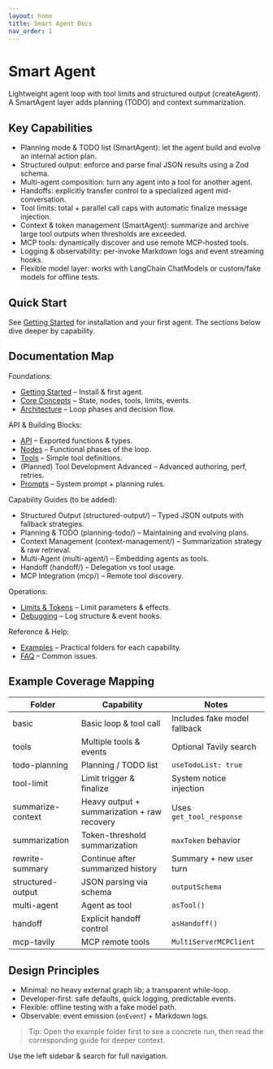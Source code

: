 ```yaml
---
layout: home
title: Smart Agent Docs
nav_order: 1
---
```


# Smart Agent

Lightweight agent loop with tool limits and structured output (createAgent). A SmartAgent layer adds planning (TODO) and context summarization.

## Key Capabilities

- Planning mode & TODO list (SmartAgent): let the agent build and evolve an internal action plan.
- Structured output: enforce and parse final JSON results using a Zod schema.
- Multi-agent composition: turn any agent into a tool for another agent.
- Handoffs: explicitly transfer control to a specialized agent mid-conversation.
- Tool limits: total + parallel call caps with automatic finalize message injection.
- Context & token management (SmartAgent): summarize and archive large tool outputs when thresholds are exceeded.
- MCP tools: dynamically discover and use remote MCP-hosted tools.
- Logging & observability: per-invoke Markdown logs and event streaming hooks.
- Flexible model layer: works with LangChain ChatModels or custom/fake models for offline tests.

## Quick Start

See [Getting Started](getting-started/) for installation and your first agent. The sections below dive deeper by capability.

## Documentation Map

Foundations:
- [Getting Started](getting-started/) – Install & first agent.
- [Core Concepts](core-concepts/) – State, nodes, tools, limits, events.
- [Architecture](architecture/) – Loop phases and decision flow.

API & Building Blocks:
- [API](api/) – Exported functions & types.
- [Nodes](nodes/) – Functional phases of the loop.
- [Tools](tools/) – Simple tool definitions.
- (Planned) Tool Development Advanced – Advanced authoring, perf, retries.
- [Prompts](prompts/) – System prompt + planning rules.

Capability Guides (to be added):
- Structured Output (structured-output/) – Typed JSON outputs with fallback strategies.
- Planning & TODO (planning-todo/) – Maintaining and evolving plans.
- Context Management (context-management/) – Summarization strategy & raw retrieval.
- Multi-Agent (multi-agent/) – Embedding agents as tools.
- Handoff (handoff/) – Delegation vs tool usage.
- MCP Integration (mcp/) – Remote tool discovery.

Operations:
- [Limits & Tokens](limits-tokens/) – Limit parameters & effects.
- [Debugging](debugging/) – Log structure & event hooks.

Reference & Help:
- [Examples](examples/) – Practical folders for each capability.
- [FAQ](faq/) – Common issues.

## Example Coverage Mapping

| Folder | Capability | Notes |
|--------|------------|-------|
| basic | Basic loop & tool call | Includes fake model fallback |
| tools | Multiple tools & events | Optional Tavily search |
| todo-planning | Planning / TODO list | `useTodoList: true` |
| tool-limit | Limit trigger & finalize | System notice injection |
| summarize-context | Heavy output + summarization + raw recovery | Uses `get_tool_response` |
| summarization | Token-threshold summarization | `maxToken` behavior |
| rewrite-summary | Continue after summarized history | Summary + new user turn |
| structured-output | JSON parsing via schema | `outputSchema` |
| multi-agent | Agent as tool | `asTool()` |
| handoff | Explicit handoff control | `asHandoff()` |
| mcp-tavily | MCP remote tools | `MultiServerMCPClient` |

## Design Principles

- Minimal: no heavy external graph lib; a transparent while-loop.
- Developer-first: safe defaults, quick logging, predictable events.
- Flexible: offline testing with a fake model path.
- Observable: event emission (`onEvent`) + Markdown logs.

> Tip: Open the example folder first to see a concrete run, then read the corresponding guide for deeper context.

Use the left sidebar & search for full navigation.
